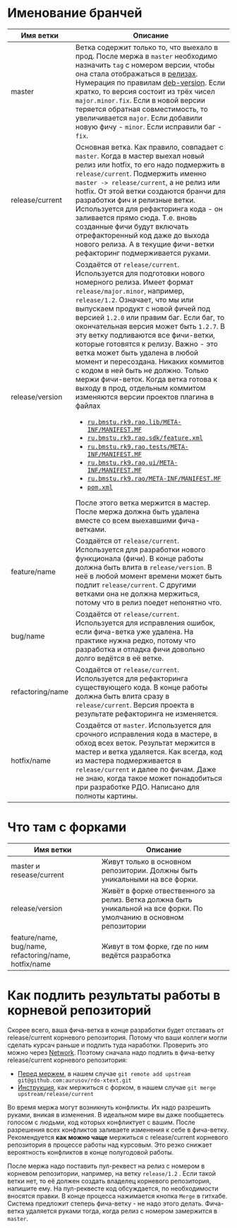 # Именование бранчей

|Имя ветки       | Описание |
|----------------|----------|
|master          | Ветка содержит только то, что выехало в прод. После мержа в ```master``` необходимо назначить ```tag``` с номером версии, чтобы она стала отображаться в [релизах](https://github.com/aurusov/rdo-xtext/releases). Нумерация по правилам [deb-version](http://manpages.ubuntu.com/manpages/natty/man5/deb-version.5.html). Если кратко, то версия состоит из трёх чисел ```major.minor.fix```. Если в новой версии теряется обратная совместимость, то увеличивается ```major```. Если добавили новую фичу - ```minor```. Если исправили баг - ```fix```.
|release/current | Основная ветка. Как правило, совпадает с ```master```. Когда в мастер выехал новый релиз или hotfix, то его надо подмержить в ```release/current```. Подмержить именно ```master -> release/current```, а не релиз или hotfix. От этой ветки создаются бранчи для разработки фич и релизные ветки. Используется для рефакторинга кода - он заливается прямо сюда. Т.е. вновь созданные фичи будут включать отрефакторенный код даже до выхода нового релиза. А в текущие фичи-ветки рефакторинг подмерживается руками.|
|release/version | Создаётся от ```release/current```. Используется для подготовки нового номерного релиза. Имеет формат ```release/major.minor```, например, ```release/1.2```. Означает, что мы или выпускаем продукт с новой фичей под версией ```1.2.0``` или правим баг. Если баг, то окончательная версия может быть ```1.2.7```. В эту ветку подливаются все фичи-ветки, которые готовятся к релизу. Важно - это ветка может быть удалена в любой момент и пересоздана. Никаких коммитов с кодом в ней быть не должно. Только мержи фичи-веток. Когда ветка готова к выходу в прод, отдельным коммитом изменяются версии проектов плагина в файлах<ul><li> [`ru.bmstu.rk9.rao.lib/META-INF/MANIFEST.MF`](/ru.bmstu.rk9.rao.lib/META-INF/MANIFEST.MF#L5)</li><li>[`ru.bmstu.rk9.rao.sdk/feature.xml`](/ru.bmstu.rk9.rao.sdk/feature.xml#L4)</li><li>[`ru.bmstu.rk9.rao.tests/META-INF/MANIFEST.MF`](/ru.bmstu.rk9.rao.tests/META-INF/MANIFEST.MF#L5)</li><li>[`ru.bmstu.rk9.rao.ui/META-INF/MANIFEST.MF`](ru.bmstu.rk9.rao.ui/META-INF/MANIFEST.MF#L5)</li><li>[`ru.bmstu.rk9.rao/META-INF/MANIFEST.MF`](/ru.bmstu.rk9.rao/META-INF/MANIFEST.MF#L5)</li><li>[`pom.xml`](/pom.xml#L21)</li></ul>После этого ветка мержится в мастер. После мержа должна быть удалена вместе со всем выехавшими фича-ветками.|
feature/name    | Создаётся от ```release/current```. Используется для разработки нового функционала (фичи). В конце работы должна быть влита в ```release/version```. В неё в любой момент времени может быть подлит ```release/current```. С другими ветками она не должна мержиться, потому что в релиз поедет непонятно что.
bug/name        | Создаётся от ```release/current```. Используется для исправления ошибок, если фича-ветка уже удалена. На практике нужна редко, потому что разработка и отладка фичи довольно долго ведётся в её ветке.
refactoring/name | Создаётся от ```release/current```. Используется для рефакторинга существующего кода. В конце работы должна быть влита сразу в ```release/current```. Версия проекта в результате рефакторинга не изменяется.
hotfix/name     | Создаётся от ```master```. Используется для срочного исправления кода в мастере, в обход всех веток. Результат мержится в мастер и ветка удаляется. Как всегда, код из мастера подмерживается в ```release/current``` и далее по фичам. Даже не знаю, когда такое может понадобиться при разработке РДО. Написано для полноты картины.

# Что там с форками
Имя ветки                            | Описание
-------------------------------------|---------
master и resease/current             | Живут только в основном репозитории. Должны быть уникальными на все форки.
release/version                      | Живёт в форке отвественного за релиз. Ветка должна быть уникальной на все форки. По умолчанию в основном репозитории
feature/name, bug/name, refactoring/name, hotfix/name | Живут в том форке, где по ним ведётся разработка

# Как подлить результаты работы в корневой репозиторий
Скорее всего, ваша фича-ветка в конце разработки будет отставать от release/current корневого репозитория. Потому что ваши коллеги могли сделать курсач раньше и подлить туда наработки. Проверить это можно через [Network](https://github.com/aurusov/rdo-xtext/network). Поэтому сначала надо подлить в фича-ветку release/current корневого репозитория:
- [Перед мержем](https://help.github.com/articles/configuring-a-remote-for-a-fork/), в нашем случае ```git remote add upstream git@github.com:aurusov/rdo-xtext.git```
- [Инструкция](https://help.github.com/articles/syncing-a-fork/), как мержиться с форком, в нашем случае ```git merge upstream/release/current```

Во время мержа могут возникнуть конфликты. Их надо разрешить руками, вникая в изменения. В идеальном мире вы даже пообщаетесь голосом с людьми, код которых конфликтует с вашим. После разрешения всех конфликтов заливаете изменения к себе в фича-ветку. Рекомендуется **как можно чаще** мержиться с release/current корневого репозитория в процессе работы над курсовым. Это резко снижает вероятность конфликтов в конце полугодовой работы.

После мержа надо поставить пул-реквест на релиз с номером в корневом репозитории, например, на ветку ```release/1.2``` . Если такой ветки нет, то её должен создать владелец корневого репозитория, напишите ему. На пул-реквесте код обсуждается, по необходимости вносятся правки. В конце процесса нажимается кнопка ```Merge``` в гитхабе. Система предложит степерь фича-ветку - не надо этого делать. Фича-ветка удаляется руками тогда, когда релиз с номером замержится в ```master```.
